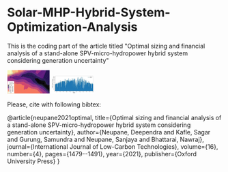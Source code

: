 # Solar-MHP-Hybrid-System-Optimization-Analysis

This is the coding part of the article titled "Optimal sizing and financial analysis of a stand-alone SPV-micro-hydropower hybrid system considering generation uncertainty"


<p float="left">
  <img src="/figure 1 right.jpg" width="100" />
  <img src="/figure 2 left.jpg" width="100" /> 
</p>


Please, cite with following bibtex:

@article{neupane2021optimal,
  title={Optimal sizing and financial analysis of a stand-alone SPV-micro-hydropower hybrid system considering generation uncertainty},
  author={Neupane, Deependra and Kafle, Sagar and Gurung, Samundra and Neupane, Sanjaya and Bhattarai, Nawraj},
  journal={International Journal of Low-Carbon Technologies},
  volume={16},
  number={4},
  pages={1479--1491},
  year={2021},
  publisher={Oxford University Press}
}
